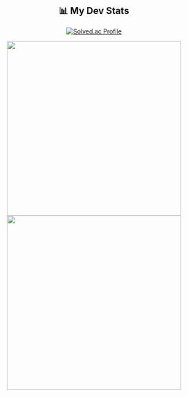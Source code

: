 <h2 align="center">📊 My Dev Stats</h2>

<p align="center">
  <a href="https://solved.ac/ahwatnow/">
    <img src="http://mazassumnida.wtf/api/v2/generate_badge?boj=ahwatnow" alt="Solved.ac Profile"/>
  </a>
</p>

<p align="center">
  <img src="https://github-readme-stats.vercel.app/api?username=jw-sohn&show_icons=true&count_private=true&theme=tokyonight&hide=issues&line_height=30" width="400px">
  <img src="https://github-readme-streak-stats.herokuapp.com/?user=jw-sohn&theme=tokyonight" width="400px">
</p>



<!--
**jw-sohn/jw-sohn** is a ✨ _special_ ✨ repository because its `README.md` (this file) appears on your GitHub profile.

Here are some ideas to get you started:

- 🔭 I'm currently working on ...
- 🌱 I'm currently learning ...
- 👯 I'm looking to collaborate on ...
- 🤔 I'm looking for help with ...
- 💬 Ask me about ...
- 📫 How to reach me: ...
- 😄 Pronouns: ...
- ⚡ Fun fact: ...
-->
